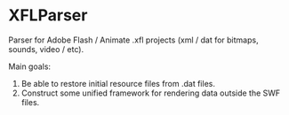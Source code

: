 # XFLParser
Parser for Adobe Flash / Animate .xfl projects (xml / dat for bitmaps, sounds, video / etc).

Main goals:

1. Be able to restore initial resource files from .dat files.
2. Construct some unified framework for rendering data outside the SWF files.